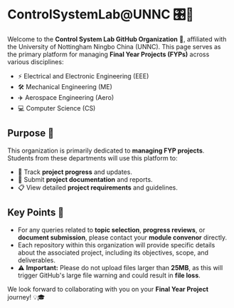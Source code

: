 # ControlSystemLab@UNNC 🎛️🔧

Welcome to the **Control System Lab GitHub Organization** 👋, affiliated with the University of Nottingham Ningbo China (UNNC). This page serves as the primary platform for managing **Final Year Projects (FYPs)** across various disciplines:

- ⚡ Electrical and Electronic Engineering (EEE)
- 🛠️ Mechanical Engineering (ME)
- ✈️ Aerospace Engineering (Aero)
- 💻 Computer Science (CS)

## Purpose 🎯

This organization is primarily dedicated to **managing FYP projects**. Students from these departments will use this platform to:

- 📝 Track **project progress** and updates.
- 📑 Submit **project documentation** and reports.
- 📋 View detailed **project requirements** and guidelines.

## Key Points 🚀

- For any queries related to **topic selection**, **progress reviews**, or **document submission**, please contact your **module convenor** directly.
- Each repository within this organization will provide specific details about the associated project, including its objectives, scope, and deliverables.
- ⚠️ **Important:** Please do not upload files larger than **25MB**, as this will trigger GitHub's large file warning and could result in **file loss**. 

We look forward to collaborating with you on your **Final Year Project** journey! 💡🎓
